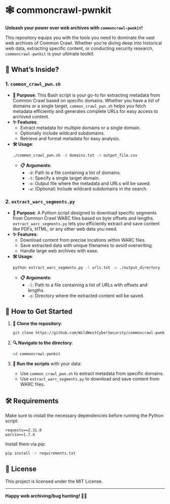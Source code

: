 # 🕸️ commoncrawl-pwnkit

**Unleash your power over web archives with `commoncrawl-pwnkit`!** 

This repository equips you with the tools you need to dominate the vast web archives of Common Crawl. Whether you're diving deep into historical web data, extracting specific content, or conducting security research, `commoncrawl-pwnkit` is your ultimate toolkit.

## 🚀 What’s Inside?

### 1. `common_crawl_pwn.sh`
- **🎯 Purpose**: This Bash script is your go-to for extracting metadata from Common Crawl based on specific domains. Whether you have a list of domains or a single target, `common_crawl_pwn.sh` helps you fetch metadata efficiently and generates complete URLs for easy access to archived content.
- **✨ Features**:
  - Extract metadata for multiple domains or a single domain.
  - Optionally include wildcard subdomains.
  - Retrieve and format metadata for easy analysis.
- **🛠️ Usage**:
  ```bash
  ./common_crawl_pwn.sh -d domains.txt -o output_file.csv
  ```
  - **📋 Arguments**:
    - `-d`: Path to a file containing a list of domains.
    - `-t`: Specify a single target domain.
    - `-o`: Output file where the metadata and URLs will be saved.
    - `-w`: (Optional) Include wildcard subdomains in the search.

### 2. `extract_warc_segments.py`
- **🎯 Purpose**: A Python script designed to download specific segments from Common Crawl WARC files based on byte offsets and lengths. `extract_warc_segments.py` lets you efficiently extract and save content like PDFs, HTML, or any other web data you need.
- **✨ Features**:
  - Download content from precise locations within WARC files.
  - Save extracted data with unique filenames to avoid overwriting.
  - Handle large web archives with ease.
- **🛠️ Usage**:
  ```bash
  python extract_warc_segments.py -l urls.txt -o ./output_directory
  ```
  - **📋 Arguments**:
    - `-l`: Path to a file containing a list of URLs with offsets and lengths.
    - `-o`: Directory where the extracted content will be saved.

## 📂 How to Get Started

1. **💾 Clone the repository**:
   ```bash
   git clone https://github.com/WildWestCyberSecurity/commoncrawl-pwnkit.git
   ```

2. **🔍 Navigate to the directory**:
   ```bash
   cd commoncrawl-pwnkit
   ```

3. **🚀 Run the scripts** with your data:
   - Use `common_crawl_pwn.sh` to extract metadata from specific domains.
   - Use `extract_warc_segments.py` to download and save content from WARC files.

## 🛠️ Requirements

Make sure to install the necessary dependencies before running the Python script:

```plaintext
requests==2.31.0
warcio==1.7.4
```

Install them via pip:
```bash
pip install -r requirements.txt
```

## 📄 License

This project is licensed under the MIT License.

---

**Happy web archiving/bug hunting! 🕵️‍♂️**
